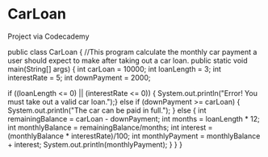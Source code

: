 # CarLoan
Project via Codecademy 

public class CarLoan {
//This program calculate the monthly car payment a user should expect to make after taking out a car loan.
	public static void main(String[] args) {
		int carLoan = 10000;
    int loanLength = 3;
    int interestRate = 5;
    int downPayment = 2000;
    
  if ((loanLength <= 0) || (interestRate <= 0)) {
    System.out.println("Error! You must take out a valid car loan.");}
    else if (downPayment >= carLoan) {
      System.out.println("The car can be paid in full.");
    }
    else {
    	int remainingBalance = carLoan - downPayment;
    	int months = loanLength * 12;
    	int monthlyBalance = remainingBalance/months;
    	int interest = (monthlyBalance * interestRate)/100;
    	int monthlyPayment = monthlyBalance + interest;
    	System.out.println(monthlyPayment);
    }
  }
}
